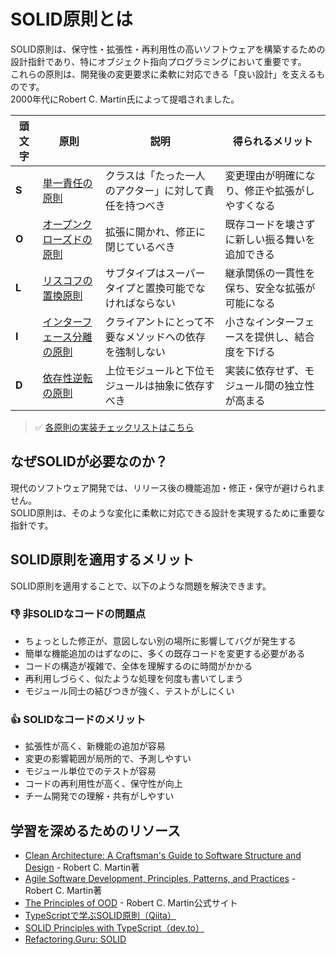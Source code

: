 # SOLID原則とは

SOLID原則は、保守性・拡張性・再利用性の高いソフトウェアを構築するための設計指針であり、特にオブジェクト指向プログラミングにおいて重要です。  
これらの原則は、開発後の変更要求に柔軟に対応できる「良い設計」を支えるものです。  
2000年代にRobert C. Martin氏によって提唱されました。

| 頭文字 | 原則 | 説明 | 得られるメリット |
|--------|------|------|------------------|
| **S** | [単一責任の原則](single-responsibility-principle.md) | クラスは「たった一人のアクター」に対して責任を持つべき | 変更理由が明確になり、修正や拡張がしやすくなる |
| **O** | [オープンクローズドの原則](open-closed-principle.md) | 拡張に開かれ、修正に閉じているべき | 既存コードを壊さずに新しい振る舞いを追加できる |
| **L** | [リスコフの置換原則](liskov-substitution-principle.md) | サブタイプはスーパータイプと置換可能でなければならない | 継承関係の一貫性を保ち、安全な拡張が可能になる |
| **I** | [インターフェース分離の原則](interface-segregation-principle.md) | クライアントにとって不要なメソッドへの依存を強制しない | 小さなインターフェースを提供し、結合度を下げる |
| **D** | [依存性逆転の原則](dependency-inversion-principle.md) | 上位モジュールと下位モジュールは抽象に依存すべき | 実装に依存せず、モジュール間の独立性が高まる |


> ✅ [各原則の実装チェックリストはこちら](./solid-checklist.md)

## なぜSOLIDが必要なのか？

現代のソフトウェア開発では、リリース後の機能追加・修正・保守が避けられません。  
SOLID原則は、そのような変化に柔軟に対応できる設計を実現するために重要な指針です。

## SOLID原則を適用するメリット

SOLID原則を適用することで、以下のような問題を解決できます。

### 👎 非SOLIDなコードの問題点
- ちょっとした修正が、意図しない別の場所に影響してバグが発生する
- 簡単な機能追加のはずなのに、多くの既存コードを変更する必要がある
- コードの構造が複雑で、全体を理解するのに時間がかかる
- 再利用しづらく、似たような処理を何度も書いてしまう
- モジュール同士の結びつきが強く、テストがしにくい

### 👍 SOLIDなコードのメリット
- 拡張性が高く、新機能の追加が容易
- 変更の影響範囲が局所的で、予測しやすい
- モジュール単位でのテストが容易
- コードの再利用性が高く、保守性が向上
- チーム開発での理解・共有がしやすい


## 学習を深めるためのリソース

- [Clean Architecture: A Craftsman's Guide to Software Structure and Design](https://www.amazon.co.jp/dp/0134494164) - Robert C. Martin著
- [Agile Software Development, Principles, Patterns, and Practices](https://www.amazon.co.jp/dp/0135974445) - Robert C. Martin著
- [The Principles of OOD](http://butunclebob.com/ArticleS.UncleBob.PrinciplesOfOod) - Robert C. Martin公式サイト
- [TypeScriptで学ぶSOLID原則（Qiita）](https://qiita.com/KouMatsu/items/ca4e26336cc04fbc93d8)
- [SOLID Principles with TypeScript（dev.to）](https://dev.to/harshaash/solid-principles-with-typescript-1kfc)
- [Refactoring.Guru: SOLID](https://refactoring.guru/design-patterns/solid)
